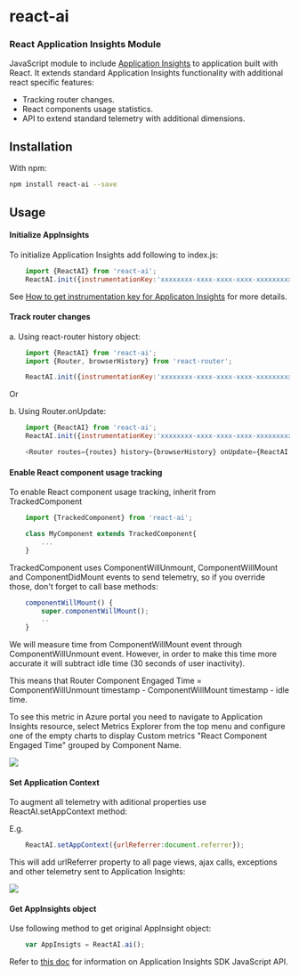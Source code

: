 # react-ai
### React Application Insights Module
JavaScript module to include [Application Insights](https://github.com/Microsoft/ApplicationInsights-JS/blob/master/API-reference.md) to application built with React.
It extends standard Application Insights functionality with additional react specific features:
* Tracking router changes.
* React components usage statistics.
* API to extend standard telemetry with additional dimensions.

## Installation

With npm:
```bash
npm install react-ai --save
```

## Usage
#### Initialize AppInsights 
To initialize Application Insights add following to index.js:

```javascript
    import {ReactAI} from 'react-ai';
    ReactAI.init({instrumentationKey:'xxxxxxxx-xxxx-xxxx-xxxx-xxxxxxxxxxxxx'});
```
See [How to get instrumentation key for Applicaton Insights](https://azure.microsoft.com/en-us/documentation/articles/app-insights-nodejs/) for more details.

#### Track router changes
a. Using react-router history object:
    
```javascript
    import {ReactAI} from 'react-ai';
    import {Router, browserHistory} from 'react-router';

    ReactAI.init({instrumentationKey:'xxxxxxxx-xxxx-xxxx-xxxx-xxxxxxxxxxxxx'}, browserHistory);
```
Or

b. Using Router.onUpdate:

```javascript
    import {ReactAI} from 'react-ai';
    ReactAI.init({instrumentationKey:'xxxxxxxx-xxxx-xxxx-xxxx-xxxxxxxxxxxxx'});

    <Router routes={routes} history={browserHistory} onUpdate={ReactAI.trackRouterChange}/>
```


#### Enable React component usage tracking 
To enable React component usage tracking, inherit from TrackedComponent  

```javascript
    import {TrackedComponent} from 'react-ai';

    class MyComponent extends TrackedComponent{
        ...
    }
```

TrackedComponent uses ComponentWillUnmount, ComponentWillMount and ComponentDidMount events to send telemetry, so if you override those, don't forget to call base methods:
```javascript
    componentWillMount() {
        super.componentWillMount();
        ..
    }
```

We will measure time from ComponentWillMount event through ComponentWillUnmount event. However, in order to make this time more accurate it will subtract idle time (30 seconds of user inactivity). 

This means that Router Component Engaged Time = ComponentWillUnmount timestamp - ComponentWillMount timestamp - idle time.  

To see this metric in Azure portal you need to navigate to Application Insights resource, select Metrics Explorer from the top menu and configure one of the empty charts to display Custom metrics "React Component Engaged Time" grouped by Component Name.

<img src="https://cloud.githubusercontent.com/assets/3801171/18726516/ab061cbc-7ff9-11e6-886a-c5309a3bfe0b.png"/>

#### Set Application Context

To augment all telemetry with aditional properties use ReactAI.setAppContext method:

E.g.
```javascript
    ReactAI.setAppContext({urlReferrer:document.referrer});
```

This will add urlReferrer property to all page views, ajax calls, exceptions and other telemetry sent to Application Insights:

<img src ="https://cloud.githubusercontent.com/assets/3801171/18721651/43c4861e-7fe6-11e6-8541-3614111acc8f.png"/>

#### Get AppInsights object

Use following method to get original AppInsight object:

```javascript
    var AppInsigts = ReactAI.ai();
```

Refer to [this doc](https://github.com/Microsoft/ApplicationInsights-JS/blob/master/API-reference.md) for  information on Application Insights SDK JavaScript API. 


